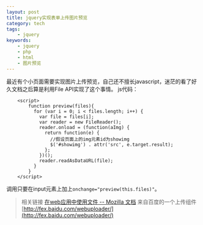 ```yaml
---
layout: post
title: jquery实现表单上传图片预览
category: tech
tags: 
    - jquery
keywords: 
    - jquery
    - php
    - html
    - 图片预览
---
```


最近有个小页面需要实现图片上传预览，自己还不擅长javascript，迷茫的看了好久文档之后算是利用File API实现了这个事情。
js代码：

        <script>
            function preview(files){
              for (var i = 0; i < files.length; i++) {
                var file = files[i];
                var reader = new FileReader();
                reader.onload = (function(aImg) {
                  return function(e) {
                    //假设页面上的img元素id为showimg
                    $('#showimg') . attr('src', e.target.result);
                  };
                })();
                reader.readAsDataURL(file);
              }
            }
        </script>

调用只要在input元素上加上`onchange="preview(this.files)"`。

>相关链接
>[在web应用中使用文件 -- Mozilla 文档](https://developer.mozilla.org/zh-CN/docs/Using_files_from_web_applications#%E4%BE%8B%E5%AD%90%EF%BC%9A%E6%98%BE%E7%A4%BA%E7%94%A8%E6%88%B7%E6%89%80%E9%80%89%E5%9B%BE%E7%89%87%E7%9A%84%E7%BC%A9%E7%95%A5%E5%9B%BE)
>来自百度的一个上传组件[http://fex.baidu.com/webuploader/](http://fex.baidu.com/webuploader/)
<!--stackedit_data:
eyJoaXN0b3J5IjpbMTY1OTU4OTkzNCwxMzgwNjk2MjkwLDgwMj
Q2Mzg1OV19
-->